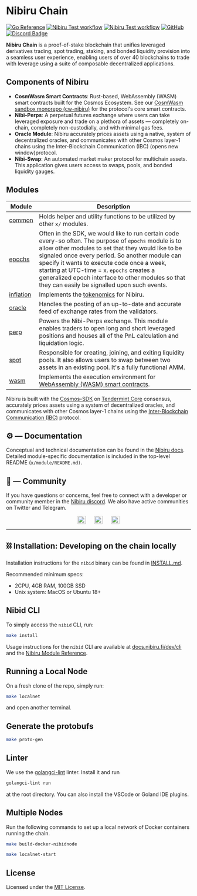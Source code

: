 # Nibiru Chain

[![Go Reference](https://pkg.go.dev/badge/github.com/NibiruChain/nibiru.svg)](https://pkg.go.dev/github.com/NibiruChain/nibiru)
[![Nibiru Test workflow][badge-go-linter]][workflow-go-linter]
[![Nibiru Test workflow][badge-go-releaser]][workflow-go-releaser]
[![GitHub][license-badge]](https://github.com/NibiruChain/nibiru/blob/master/LICENSE.md)
[![Discord Badge](https://dcbadge.vercel.app/api/server/nibirufi?style=flat)](https://discord.gg/nibirufi)

**Nibiru Chain** is a proof-of-stake blockchain that unifies leveraged derivatives trading, spot trading, staking, and bonded liquidity provision into a seamless user experience, enabling users of over 40 blockchains to trade with leverage using a suite of composable decentralized applications.

## Components of Nibiru

- **CosmWasm Smart Contracts**: Rust-based, WebAssembly (WASM) smart contracts built for the Cosmos Ecosystem. See our [CosmWasm sandbox monorepo (cw-nibiru)](https://github.com/NibiruChain/cw-nibiru/tree/main) for the protocol's core smart contracts. 
- **Nibi-Perps**: A perpetual futures exchange where users can take leveraged exposure and trade on a plethora of assets — completely on-chain, completely non-custodially, and with minimal gas fees.
- **Oracle Module**: Nibiru accurately prices assets using a native, system of decentralized oracles, and communicates with other Cosmos layer-1 chains using the Inter-Blockchain Communication (IBC) (opens new window)protocol.
- **Nibi-Swap**: An automated market maker protocol for multichain assets. This application gives users access to swaps, pools, and bonded liquidity gauges.

## Modules

| Module |  Description |
| --- | --- | 
| [common][code-x-common] | Holds helper and utility functions to be utilized by other `x/` modules. |
| [epochs][code-x-epochs] | Often in the SDK, we would like to run certain code every-so often. The purpose of `epochs` module is to allow other modules to set that they would like to be signaled once every period. So another module can specify it wants to execute code once a week, starting at UTC-time = x. `epochs` creates a generalized epoch interface to other modules so that they can easily be signalled upon such events. |
| [inflation][code-x-inflation] | Implements the [tokenomics](https://nibiru.fi/docs/learn/tokenomics.html) for Nibiru. |
| [oracle][code-x-oracle] | Handles the posting of an up-to-date and accurate feed of exchange rates from the validators. | 
| [perp][code-x-perp] | Powers the Nibi-Perps exchange. This module enables traders to open long and short leveraged positions and houses all of the PnL calculation and liquidation logic. |
| [spot][code-x-spot] | Responsible for creating, joining, and exiting liquidity pools. It also allows users to swap between two assets in an existing pool. It's a fully functional AMM. |
| [wasm][code-x-wasm] | Implements the execution environment for [WebAssembly (WASM) smart contracts](https://book.cosmwasm.com/). |

[code-x-common]: https://github.com/NibiruChain/nibiru/tree/master/x/common
[code-x-epochs]: https://github.com/NibiruChain/nibiru/tree/master/x/epochs
[code-x-inflation]: https://github.com/NibiruChain/nibiru/tree/master/x/inflation
[code-x-oracle]: https://github.com/NibiruChain/nibiru/tree/master/x/oracle
[code-x-perp]: https://github.com/NibiruChain/nibiru/tree/master/x/perp
[code-x-spot]: https://github.com/NibiruChain/nibiru/tree/master/x/spot
[code-x-wasm]: https://github.com/NibiruChain/nibiru/tree/main/wasmbinding

Nibiru is built with the [Cosmos-SDK][cosmos-sdk-repo] on [Tendermint Core](https://tendermint.com/core/) consensus, accurately prices assets using a system of decentralized oracles, and communicates with other Cosmos layer-1 chains using the [Inter-Blockchain Communication (IBC)](https://github.com/cosmos/ibc) protocol.  

## ⚙️ — Documentation

Conceptual and technical documentation can be found in the [Nibiru docs](https://docs.nibiru.fi). Detailed module-specific documentation is included in the top-level README (`x/module/README.md)`.

## 💬 — Community

If you have questions or concerns, feel free to connect with a developer or community member in the [Nibiru discord][social-discord]. We also have active communities on Twitter and Telegram.

<!-- Markdown versions of the social badges 
[![description][discord-badge]][social-discord] 
[![description][twitter-badge]][social-twitter] 
[![description][telegram-badge]][social-telegram]
-->

<p style="display: flex; gap: 24px; justify-content: center; text-align:center">
<a href="https://discord.gg/nibiruchain"><img src="https://img.shields.io/badge/Discord-7289DA?&logo=discord&logoColor=white" alt="Discord" height="22"/></a>
<a href="https://twitter.com/NibiruChain"><img src="https://img.shields.io/badge/Twitter-1DA1F2?&logo=twitter&logoColor=white" alt="Tweet" height="22"/></a>
<a href="https://t.me/nibiruhackathon"><img src="https://img.shields.io/badge/Telegram-2CA5E0?&logo=telegram&logoColor=white" alt="Telegram" height="22"/></a>
</p>

----

## ⛓️ Installation: Developing on the chain locally

Installation instructions for the `nibid` binary can be found in [INSTALL.md](./INSTALL.md).

Recommended minimum specs:

- 2CPU, 4GB RAM, 100GB SSD
- Unix system: MacOS or Ubuntu 18+

## Nibid CLI

To simply access the `nibid` CLI, run:

```bash
make install
```

Usage instructions for the `nibid` CLI are available at [docs.nibiru.fi/dev/cli](https://docs.nibiru.fi/dev/cli/) and the [Nibiru Module Reference](https://docs.nibiru.fi/dev/x/).

## Running a Local Node

On a fresh clone of the repo, simply run:
```bash
make localnet
``` 
and open another terminal.  

## Generate the protobufs

```bash
make proto-gen
```

## Linter

We use the [golangci-lint](https://golangci-lint.run/) linter. Install it and run

```sh
golangci-lint run
```

at the root directory. You can also install the VSCode or Goland IDE plugins.

## Multiple Nodes

Run the following commands to set up a local network of Docker containers running the chain.

```sh
make build-docker-nibidnode

make localnet-start
```

## License

Licensed under the [MIT License](./LICENSE.md).

[license-badge]: https://img.shields.io/badge/License-MIT-blue.svg
[cosmos-sdk-repo]: https://github.com/cosmos/cosmos-sdk
[badge-go-linter]: https://github.com/NibiruChain/nibiru/actions/workflows/golangci-lint.yml/badge.svg?query=branch%3Amaster
[workflow-go-linter]: https://github.com/NibiruChain/nibiru/actions/workflows/golangci-lint.yml?query=branch%3Amaster
[badge-go-releaser]: https://github.com/NibiruChain/nibiru/actions/workflows/goreleaser.yml/badge.svg?query=branch%3Amaster
[workflow-go-releaser]: https://github.com/NibiruChain/nibiru/actions/workflows/goreleaser.yml?query=branch%3Amaster

[social-twitter]: https://twitter.com/NibiruChain
[social-discord]: https://discord.gg/nibirufi
[social-telegram]: https://t.me/nibiruchain

[discord-badge]: https://img.shields.io/badge/Discord-7289DA?&logo=discord&logoColor=white
[twitter-badge]: https://img.shields.io/badge/Twitter-1DA1F2?&logo=twitter&logoColor=white
[telegram-badge]: https://img.shields.io/badge/Telegram-2CA5E0?&logo=telegram&logoColor=white

<!--
[![Twitter Follow](https://img.shields.io/twitter/follow/nibiru_platform.svg?label=Follow&style=social)][social-twitter]

[![version](https://img.shields.io/github/tag/nibiru-labs/nibiru.svg)](https://github.com/NibiruChain/nibiru/releases/latest)

[![Go Report Card](https://goreportcard.com/badge/github.com/NibiruChain/nibiru)](https://goreportcard.com/report/github.com/NibiruChain/nibiru) 

[![API Reference](https://godoc.org/github.com/NibiruChain/nibiru?status.svg)](https://godoc.org/github.com/NibiruChain/nibiru)

[![Discord Chat](https://img.shields.io/discord/704389840614981673.svg)][social-discord]
-->
